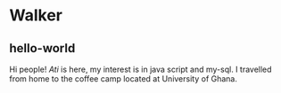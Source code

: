 # Walker
## hello-world


Hi people!
*Ati* is here, my interest is in java script and my-sql.
I travelled from home to the coffee camp located at University of Ghana.
